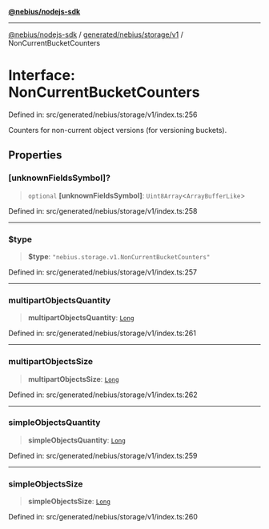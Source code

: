 [**@nebius/nodejs-sdk**](../../../../../README.md)

***

[@nebius/nodejs-sdk](../../../../../README.md) / [generated/nebius/storage/v1](../README.md) / NonCurrentBucketCounters

# Interface: NonCurrentBucketCounters

Defined in: src/generated/nebius/storage/v1/index.ts:256

Counters for non-current object versions (for versioning buckets).

## Properties

### \[unknownFieldsSymbol\]?

> `optional` **\[unknownFieldsSymbol\]**: `Uint8Array`\<`ArrayBufferLike`\>

Defined in: src/generated/nebius/storage/v1/index.ts:258

***

### $type

> **$type**: `"nebius.storage.v1.NonCurrentBucketCounters"`

Defined in: src/generated/nebius/storage/v1/index.ts:257

***

### multipartObjectsQuantity

> **multipartObjectsQuantity**: [`Long`](../../../../../runtime/protos/core/classes/Long.md)

Defined in: src/generated/nebius/storage/v1/index.ts:261

***

### multipartObjectsSize

> **multipartObjectsSize**: [`Long`](../../../../../runtime/protos/core/classes/Long.md)

Defined in: src/generated/nebius/storage/v1/index.ts:262

***

### simpleObjectsQuantity

> **simpleObjectsQuantity**: [`Long`](../../../../../runtime/protos/core/classes/Long.md)

Defined in: src/generated/nebius/storage/v1/index.ts:259

***

### simpleObjectsSize

> **simpleObjectsSize**: [`Long`](../../../../../runtime/protos/core/classes/Long.md)

Defined in: src/generated/nebius/storage/v1/index.ts:260
